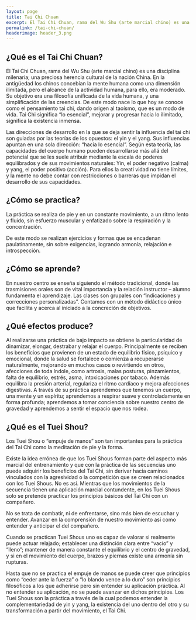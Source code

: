 ```yaml
---
layout: page
title: Tai Chi Chuan
excerpt: El Tai Chi Chuan, rama del Wu Shu (arte marcial chino) es una disciplina milenaria; una preciosa herencia cultural de la nación China.
permalink: /tai-chi-chuan/
headerimage: header_3.png
---
```


## ¿Qué es el Tai Chi Chuan?
El Tai Chi Chuan, rama del Wu Shu (arte marcial chino) es una disciplina milenaria; una preciosa herencia cultural de la nación China.
En la antigüedad los chinos concebían la mente humana como una dimensión ilimitada, pero el alcance de la actividad humana, para ello, era moderado.
Su objetivo era una filosofía unificada de la vida humana, y una simplificación de las creencias.
De este modo nace lo que hoy se conoce como el pensamiento tai chi, dando origen al taoísmo, que es un modo de vida.
Tai Chi significa “lo esencial”, mejorar y progresar hacia lo ilimitado, significa la existencia inmensa.

Las direcciones de desarrollo en la que se deja sentir la influencia del tai chi son guiadas por las teorías de los opuestos: el yin y el yang.
Sus influencias apuntan en una sola dirección: “hacia lo esencial”.
Según esta teoría, las capacidades del cuerpo humano pueden desarrollarse más allá del potencial que se les suele atribuir mediante la escala de poderes equilibrados y de sus movimientos naturales: Yin, el poder negativo (calma) y yang, el poder positivo (acción).
Para ellos la creati vidad no tiene límites, y la mente no debe contar con restricciones o barreras que impidan el desarrollo de sus capacidades.


## ¿Cómo se practica?
La práctica se realiza de pie y en un constante movimiento, a un ritmo lento y fluido, sin esfuerzo muscular y enfatizado sobre la respiración y la concentración.

De este modo se realizan ejercicios y formas que se encadenan paulatinamente, sin sobre exigencias, logrando armonía, relajación e introspección.


## ¿Cómo se aprende?
En nuestro centro se enseña siguiendo el método tradicional, donde las trasmisiones orales son de vital importancia y la relación instructor – alumno fundamenta el aprendizaje.
Las clases son grupales con “indicaciones y correcciones personalizadas”.
Contamos con un método didáctico único que facilita y acerca al iniciado a la concreción de objetivos.
 

## ¿Qué efectos produce?
Al realizarse una práctica de bajo impacto se obtiene la particularidad de dinamizar, elongar, destrabar y relajar el cuerpo.
Principalmente se reciben los beneficios que provienen de un estado de equilibrio físico, psíquico y emocional, donde la salud se fortalece o comienza a recuperarse naturalmente, mejorando en muchos casos o revirtiendo en otros, afecciones de toda índole, como artrosis, malas posturas, pinzamientos, falta de equilibrio, estrés, asma, intoxicaciones por tabaco.
Además equilibra la presión arterial, regulariza el ritmo cardíaco y mejora afecciones digestivas.
A través de su práctica aprendemos que tenemos un cuerpo, una mente y un espíritu; aprendemos a respirar suave y controladamente en forma profunda; aprendemos a tomar conciencia sobre nuestro centro de gravedad y aprendemos a sentir el espacio que nos rodea.


## ¿Qué es el Tuei Shou?
Los Tuei Shou o “empuje de manos” son tan importantes para la práctica del Tai Chi como la meditación de pie y la forma.

Existe la idea errónea de que los Tuei Shous forman parte del aspecto más marcial del entrenamiento y que con la práctica de las secuencias uno puede adquirir los beneficios del Tai Chi, sin derivar hacia caminos vinculados con la agresividad o la competición que se creen relacionados con los Tuei Shous. No es así. Mientras que los movimientos de la secuencia tienen una aplicación marcial contundente, en los Tuei Shous solo se pretende practicar los principios básicos del Tai Chi con un compañero.

No se trata de combatir, ni de enfrentarse, sino más bien de escuchar y entender. Avanzar en la comprensión de nuestro movimiento así como entender y anticipar el del compañero.

Cuando se practican Tuei Shous uno es capaz de valorar si realmente puede actuar relajado; establecer una distinción clara entre “vacío” y “lleno”; mantener de manera constante el equilibrio y el centro de gravedad, y si en el movimiento del cuerpo, brazos y piernas existe una armonía sin rupturas.

Hasta que no se practica el empuje de manos se puede creer que principios como “ceder ante la fuerza” o “lo blando vence a lo duro” son principios filosóficos a los que adherirse pero sin entender su aplicación práctica. Al no entender su aplicación, no se puede avanzar en dichos principios. Los Tuei Shous son la práctica a través de la cual podemos entender la complementariedad de yin y yang, la existencia del uno dentro del otro y su transformación a partir del movimiento, el Tai Chi.
